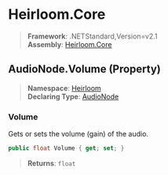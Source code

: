 # Heirloom.Core

> **Framework**: .NETStandard,Version=v2.1  
> **Assembly**: [Heirloom.Core][0]

## AudioNode.Volume (Property)

> **Namespace**: [Heirloom][0]  
> **Declaring Type**: [AudioNode][1]

### Volume

Gets or sets the volume (gain) of the audio.

```cs
public float Volume { get; set; }
```

> **Returns**: `float`

[0]: ../../../Heirloom.Core.md
[1]: ../AudioNode.md
